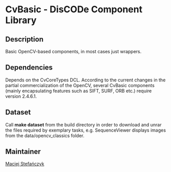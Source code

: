 CvBasic - DisCODe Component Library
===================================

Description
-----------

Basic OpenCV-based components, in most cases just wrappers.

Dependencies
------------

Depends on the CvCoreTypes DCL.
According to the current changes in the partial commercialization of the OpenCV, several CvBasic components (mainly encapsulating features such as SIFT, SURF, ORB etc.) require version 2.4.6.1.

Dataset
------------
Call __make dataset__ from the build directory in order to download and unrar the files required by exemplary tasks, e.g. SequenceViewer displays images from the data/opencv_classics folder.


Maintainer
----------

[Maciej Stefańczyk](https://github.com/maciek-slon)

